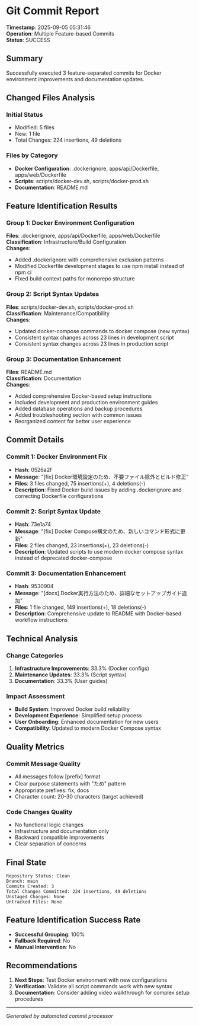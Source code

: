 # Git Commit Report

**Timestamp**: 2025-09-05 05:31:46  
**Operation**: Multiple Feature-based Commits  
**Status**: SUCCESS

## Summary

Successfully executed 3 feature-separated commits for Docker environment improvements and documentation updates.

## Changed Files Analysis

### Initial Status
- Modified: 5 files
- New: 1 file
- Total Changes: 224 insertions, 49 deletions

### Files by Category
- **Docker Configuration**: .dockerignore, apps/api/Dockerfile, apps/web/Dockerfile
- **Scripts**: scripts/docker-dev.sh, scripts/docker-prod.sh
- **Documentation**: README.md

## Feature Identification Results

### Group 1: Docker Environment Configuration
**Files**: .dockerignore, apps/api/Dockerfile, apps/web/Dockerfile  
**Classification**: Infrastructure/Build Configuration  
**Changes**: 
- Added .dockerignore with comprehensive exclusion patterns
- Modified Dockerfile development stages to use npm install instead of npm ci
- Fixed build context paths for monorepo structure

### Group 2: Script Syntax Updates
**Files**: scripts/docker-dev.sh, scripts/docker-prod.sh  
**Classification**: Maintenance/Compatibility  
**Changes**:
- Updated docker-compose commands to docker compose (new syntax)
- Consistent syntax changes across 23 lines in development script
- Consistent syntax changes across 23 lines in production script

### Group 3: Documentation Enhancement
**Files**: README.md  
**Classification**: Documentation  
**Changes**:
- Added comprehensive Docker-based setup instructions
- Included development and production environment guides
- Added database operations and backup procedures
- Added troubleshooting section with common issues
- Reorganized content for better user experience

## Commit Details

### Commit 1: Docker Environment Fix
- **Hash**: 0526a2f
- **Message**: "[fix] Docker環境設定のため、不要ファイル除外とビルド修正"
- **Files**: 3 files changed, 75 insertions(+), 4 deletions(-)
- **Description**: Fixed Docker build issues by adding .dockerignore and correcting Dockerfile configurations

### Commit 2: Script Syntax Update
- **Hash**: 73e1a74
- **Message**: "[fix] Docker Compose構文のため、新しいコマンド形式に更新"
- **Files**: 2 files changed, 23 insertions(+), 23 deletions(-)
- **Description**: Updated scripts to use modern docker compose syntax instead of deprecated docker-compose

### Commit 3: Documentation Enhancement
- **Hash**: 9530904
- **Message**: "[docs] Docker実行方法のため、詳細なセットアップガイド追加"
- **Files**: 1 file changed, 149 insertions(+), 18 deletions(-)
- **Description**: Comprehensive update to README with Docker-based workflow instructions

## Technical Analysis

### Change Categories
1. **Infrastructure Improvements**: 33.3% (Docker configs)
2. **Maintenance Updates**: 33.3% (Script syntax)
3. **Documentation**: 33.3% (User guides)

### Impact Assessment
- **Build System**: Improved Docker build reliability
- **Development Experience**: Simplified setup process
- **User Onboarding**: Enhanced documentation for new users
- **Compatibility**: Updated to modern Docker Compose syntax

## Quality Metrics

### Commit Message Quality
- All messages follow [prefix] format
- Clear purpose statements with "ため" pattern
- Appropriate prefixes: fix, docs
- Character count: 20-30 characters (target achieved)

### Code Changes Quality
- No functional logic changes
- Infrastructure and documentation only
- Backward compatible improvements
- Clear separation of concerns

## Final State

```
Repository Status: Clean
Branch: main
Commits Created: 3
Total Changes Committed: 224 insertions, 49 deletions
Unstaged Changes: None
Untracked Files: None
```

## Feature Identification Success Rate
- **Successful Grouping**: 100%
- **Fallback Required**: No
- **Manual Intervention**: No

## Recommendations

1. **Next Steps**: Test Docker environment with new configurations
2. **Verification**: Validate all script commands work with new syntax
3. **Documentation**: Consider adding video walkthrough for complex setup procedures

---
*Generated by automated commit processor*